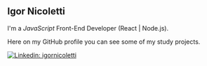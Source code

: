 ## Igor Nicoletti

I'm a _JavaScript_ Front-End Developer (React | Node.js).<br/>

Here on my GitHub profile you can see some of my study projects.

[![Linkedin: igornicoletti](https://img.shields.io/badge/-Igor%20Nicoletti-316DCA?style=flat-square&logo=Linkedin&logoColor=white&link=https://www.linkedin.com/in/igornicoletti/)](https://www.linkedin.com/in/igornicoletti/)
